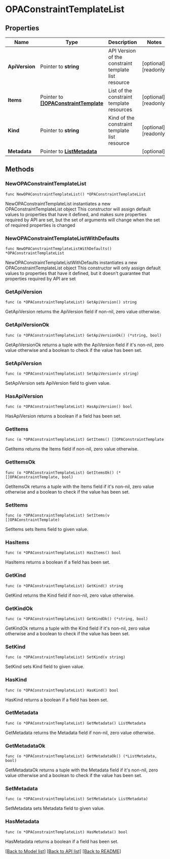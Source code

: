 # OPAConstraintTemplateList

## Properties

Name | Type | Description | Notes
------------ | ------------- | ------------- | -------------
**ApiVersion** | Pointer to **string** | API Version of the constraint template list resource | [optional] [readonly] 
**Items** | Pointer to [**[]OPAConstraintTemplate**](OPAConstraintTemplate.md) | List of the constraint template resources | [optional] [readonly] 
**Kind** | Pointer to **string** | Kind of the constraint template list resource | [optional] [readonly] 
**Metadata** | Pointer to [**ListMetadata**](ListMetadata.md) |  | [optional] 

## Methods

### NewOPAConstraintTemplateList

`func NewOPAConstraintTemplateList() *OPAConstraintTemplateList`

NewOPAConstraintTemplateList instantiates a new OPAConstraintTemplateList object
This constructor will assign default values to properties that have it defined,
and makes sure properties required by API are set, but the set of arguments
will change when the set of required properties is changed

### NewOPAConstraintTemplateListWithDefaults

`func NewOPAConstraintTemplateListWithDefaults() *OPAConstraintTemplateList`

NewOPAConstraintTemplateListWithDefaults instantiates a new OPAConstraintTemplateList object
This constructor will only assign default values to properties that have it defined,
but it doesn't guarantee that properties required by API are set

### GetApiVersion

`func (o *OPAConstraintTemplateList) GetApiVersion() string`

GetApiVersion returns the ApiVersion field if non-nil, zero value otherwise.

### GetApiVersionOk

`func (o *OPAConstraintTemplateList) GetApiVersionOk() (*string, bool)`

GetApiVersionOk returns a tuple with the ApiVersion field if it's non-nil, zero value otherwise
and a boolean to check if the value has been set.

### SetApiVersion

`func (o *OPAConstraintTemplateList) SetApiVersion(v string)`

SetApiVersion sets ApiVersion field to given value.

### HasApiVersion

`func (o *OPAConstraintTemplateList) HasApiVersion() bool`

HasApiVersion returns a boolean if a field has been set.

### GetItems

`func (o *OPAConstraintTemplateList) GetItems() []OPAConstraintTemplate`

GetItems returns the Items field if non-nil, zero value otherwise.

### GetItemsOk

`func (o *OPAConstraintTemplateList) GetItemsOk() (*[]OPAConstraintTemplate, bool)`

GetItemsOk returns a tuple with the Items field if it's non-nil, zero value otherwise
and a boolean to check if the value has been set.

### SetItems

`func (o *OPAConstraintTemplateList) SetItems(v []OPAConstraintTemplate)`

SetItems sets Items field to given value.

### HasItems

`func (o *OPAConstraintTemplateList) HasItems() bool`

HasItems returns a boolean if a field has been set.

### GetKind

`func (o *OPAConstraintTemplateList) GetKind() string`

GetKind returns the Kind field if non-nil, zero value otherwise.

### GetKindOk

`func (o *OPAConstraintTemplateList) GetKindOk() (*string, bool)`

GetKindOk returns a tuple with the Kind field if it's non-nil, zero value otherwise
and a boolean to check if the value has been set.

### SetKind

`func (o *OPAConstraintTemplateList) SetKind(v string)`

SetKind sets Kind field to given value.

### HasKind

`func (o *OPAConstraintTemplateList) HasKind() bool`

HasKind returns a boolean if a field has been set.

### GetMetadata

`func (o *OPAConstraintTemplateList) GetMetadata() ListMetadata`

GetMetadata returns the Metadata field if non-nil, zero value otherwise.

### GetMetadataOk

`func (o *OPAConstraintTemplateList) GetMetadataOk() (*ListMetadata, bool)`

GetMetadataOk returns a tuple with the Metadata field if it's non-nil, zero value otherwise
and a boolean to check if the value has been set.

### SetMetadata

`func (o *OPAConstraintTemplateList) SetMetadata(v ListMetadata)`

SetMetadata sets Metadata field to given value.

### HasMetadata

`func (o *OPAConstraintTemplateList) HasMetadata() bool`

HasMetadata returns a boolean if a field has been set.


[[Back to Model list]](../README.md#documentation-for-models) [[Back to API list]](../README.md#documentation-for-api-endpoints) [[Back to README]](../README.md)



